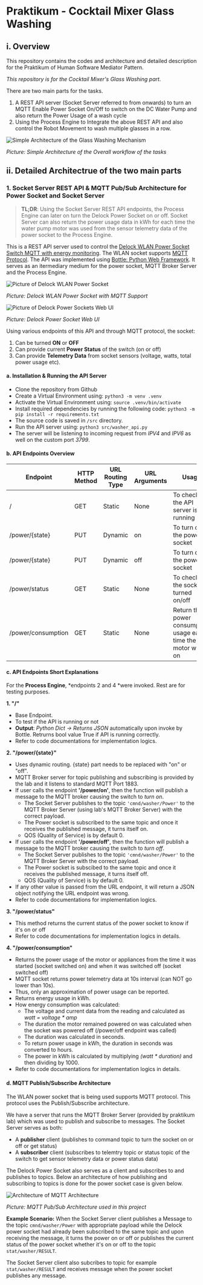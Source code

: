 # Praktikum - Cocktail Mixer Glass Washing

## i. Overview
This repository contains the codes and architecture and detailed description for the Praktikum of Human Software Mediator Pattern.

*This repository is for the Cocktail Mixer's Glass Washing part*.

There are two main parts for the tasks.
1. A REST API server (Socket Server referred to from onwards) to turn an MQTT Enable Power Socket On/Off to switch on the DC Water Pump and also return the Power Usage of a wash cycle
2. Using the Process Engine to Integrate the above REST API and also control the Robot Movement to wash multiple glasses in a row.

![Simple Architecture of the Glass Washing Mechanism](img/overall_architecture_1.png)

*Picture: Simple Architecture of the Overall workflow of the tasks*

## ii. Detailed Architectrue of the two main parts

### 1. Socket Server REST API & MQTT Pub/Sub Architecture for Power Socket and Socket Server

> **TL;DR**: Using the Socket Server REST API endpoints, the Process Engine can later on turn the Delock Power Socket on or off. Socket Server can also return the power usage data in kWh for each time the water pump motor was used from the sensor telemetry data of the power socket to the Process Engine.

This is a REST API server used to control the [Delock WLAN Power Socket Switch MQTT with energy monitoring](http://https://www.delock.com/produkt/11827/merkmale.html "Delock WLAN Power Socket Switch MQTT with energy monitoring"). The WLAN socket supports [MQTT Protocol](https://mqtt.org/ "MQTT Protocol"). The API was implemented using [Bottle: Python Web Framework](https://bottlepy.org/docs/dev/ "Bottle: Python Web Framework"). It serves as an itermediary medium for the power socket, MQTT Broker Server and the Process Engine.

![Picture of Delock WLAN Power Socket](img/631eff53a09771.36696341.jpg)

*Picture: Delock WLAN Power Socket with MQTT Support*

![Picture of Delock Power Sockets Web UI](img/5ef5a15fa2fd46.98572189.jpg)

*Picture: Delock Power Socket Web UI*


Using various endpoints of this API and through MQTT protocol, the socket:
1. Can be turned **ON** or **OFF**
2. Can provide current **Power Status** of the switch (on or off)
3. Can provide **Telemetry Data** from socket sensors (voltage, watts, total power usage etc).

#### a. Installation & Running the API Server

- Clone the repository from Github
- Create a Virtual Environment using:
`python3 -m venv .venv`
- Activate the Virtual Environment using:
`source .venv/bin/activate`
- Install required dependencies by running the following code:
`python3 -m pip install -r requirements.txt`
- The source code is saved in `/src` directory.
- Run the API server using:
`python3 src/washer_api.py`
- The server will be listening to incoming request from *IPV4* and *IPV6* as well on the custom port *3799*.

#### b. API Endpoints Overview

| Endpoint           | HTTP Method | URL Routing Type | URL Arguments | Usage                                                         | Example Return                                 |
|--------------------|-------------|------------------|---------------|---------------------------------------------------------------|------------------------------------------------|
| /                  | GET         | Static           | None          | To check if the API server is running                         | {"API Working": True}                          |
| /power/{state}     | PUT         | Dynamic          | on            | To turn on the power socket                                   | {'Power On': True}                             |
| /power/{state}     | PUT         | Dynamic          | off           | To turn off the power socket                                  | {'Power Off': True}                            |
| /power/status      | GET         | Static           | None          | To check if the socket is turned on/off                       | {'current_power_status' : curret_power_status} |
| /power/consumption | GET         | Static           | None          | Return the power consumption usage each time the motor was on | {"energy consumption for 14s in kWh": 0.00034} |


#### c. API Endpoints Short Explanations

For the **Process Engine**, *endpoints 2 and 4 *were invoked. Rest are for testing purposes.

**1. "/"**
- Base Endpoint.
- To test if the API is running or not
- **Output**: *Python Dict -> Returns JSON* automatically upon invoke by Bottle. Retrurns bool value True if API is running correctly.
- Refer to code documentations for implementation logics.

**2. "/power/{state}"**
- Uses dynamic routing. {state} part needs to be replaced with "on" or "off".
- MQTT Broker server for topic publishing and subscribing is provided by the lab and it listens to standard MQTT Port 1883.
- If user calls the endpoint **'/power/on'**, then the function will publish a message to the MQTT broker causing the switch to *turn on*.
	- The Socket Server publishes to the topic `'cmnd/washer/Power'` to the MQTT Broker Server (using lab's MQTT Broker Server) with the correct payload.
	- The Power socket is subscribed to the same topic and once it receives the published message, it turns itself on.
	- QOS (Quality of Service) is by default 0.
- If user calls the endpoint **'/power/off'**, then the function will publish a message to the MQTT broker causing the switch to *turn off*.
	- The Socket Server publishes to the topic `'cmnd/washer/Power'` to the MQTT Broker Server with the correct payload.
	- The Power socket is subscibed to the same topic and once it receives the published message, it turns itself off.
	- QOS (Quality of Service) is by default 0.
- If any other value is passed from the URL endpoint, it will return a JSON object notifying the URL endpoint was wrong.
- Refer to code documentations for implementation logics.

**3. "/power/status"**
- This method returns the current status of the power socket to know if it's on or off
- Refer to code documentations for implementation logics in details.

**4. "/power/consumption"**

- Returns the power usage of the motor or appliances from the time it was started (socket switched on) and when it was switched off (socket switched off)
- MQTT socket returns power telemetry data at 10s interval (can NOT go lower than 10s).
- Thus, only an approximation of power usage can be reported.
- Returns energy usage in kWh.
- How energy consumption was calculated:
	- The voltage and current data from the reading and calculated as *watt = voltage * amp*
	- The duration the motor remained powered on was calculated when the socket was powered off (/power/off endpoint was called)
	- The duration was calculated in seconds.
	- To return power usage in kWh, the duration in seconds was converted to hours.
	- The power in kWh is calculated by multiplying *(watt * duration)* and then dividing by 1000.
- Refer to code documentations for implementation logics in details.

#### d. MQTT Publish/Subscribe Architecture

The WLAN power socket that is being used supports MQTT protocol. This protocol uses the Publish/Subscribe architecture.

We have a server that runs the MQTT Broker Server (provided by praktikum lab) which was used to publish and subscribe to messages. The Socket Server serves as both:
- A **publisher** client (publishes to command topic to turn the socket on or off or get status) 
- A **subscriber** client (subscribes to telemtry topic or status topic of the switch to get sensor telemetry data or power status data)

The Delock Power Socket also serves as a client and subscribes to and publishes to topics. Below an architecture of how publishing and subscribing to topics is done for the power socket case is given below.


![Architecture of MQTT Architecture](img/MQTT%20Architecture.drawio.png)

*Picture: MQTT Pub/Sub Architecture used in this project*

**Example Scenario:**
When the Socket Server client publishes a Message to the topic `cmnd/washer/Power` with appropriate payload while the Delock power socket had already been subscribed to the same topic and upon receiving the message, it turns the power on or off or publishes the current status of the power socket whether it's on or off to the topic `stat/washer/RESULT`.

The Socket Server client also subcribes to topic for example `stat/washer/RESULT` and receives message when the power socket publishes any message.
